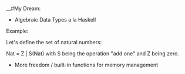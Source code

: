 __#My Dream:

* Algebraic Data Types a la Haskell

Example:

Let's define the set of natural numbers:

Nat = Z | S(Nat) with S being the operation "add one" and Z being zero.

* More freedom / built-in functions for memory management

